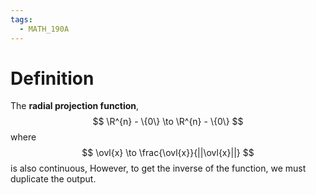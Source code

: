```yaml
---
tags:
  - MATH_190A
---
```

# Definition 
The **radial projection function**, 
$$
\R^{n} - \{0\} \to \R^{n} - \{0\}
$$
where 
$$
\ovl{x} \to \frac{\ovl{x}}{||\ovl{x}||}
$$
is also continuous, However, to get the inverse of the function, we must duplicate the output. 